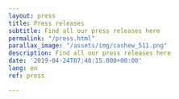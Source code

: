 ```yaml
---
layout: press
title: Press releases
subtitle: Find all our press releases here
permalink: "/press.html"
parallax_image: "/assets/img/cashew_511.png"
description: Find all our press releases here
date: '2019-04-24T07:40:15.000+00:00'
lang: en
ref: press

---
```

